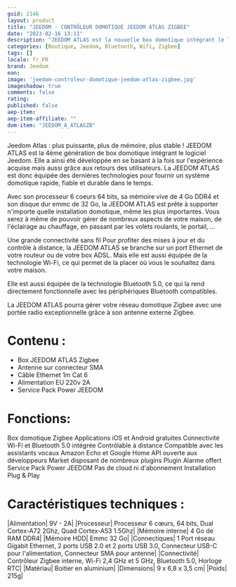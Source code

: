 ```yaml
---
guid: 2146
layout: product 
title: "JEEDOM - CONTRÔLEUR DOMOTIQUE JEEDOM ATLAS ZIGBEE"
date: "2023-02-16 13:11"
description: "JEEDOM ATLAS est la nouvelle box domotique intégrant le logiciel Jeedom. Modèle avec contrôleur Zigbee."
categories: [Boutique, Jeedom, Bluetooth, Wifi, Zigbee]
tags: []
locale: fr_FR
brand: Jeedom
ean: 
image: 'jeedom-controleur-domotique-jeedom-atlas-zigbee.jpg'
imageshadow: true
comments: false
rating:  
published: false
aep-item: 
aep-item-affiliate: ""
dom-item: "JEEDOM_A_ATLASZB"
---
```


Jeedom Atlas : plus puissante, plus de mémoire, plus stable !
JEEDOM ATLAS est la 4ème génération de box domotique intégrant le logiciel Jeedom. Elle a ainsi été développée en se basant à la fois sur l'expérience acquise mais aussi grâce aux retours des utilisateurs. La JEEDOM ATLAS est donc équipée des dernières technologies pour fournir un système domotique rapide, fiable et durable dans le temps.

Avec son processeur 6 coeurs 64 bits, sa mémoire vive de 4 Go DDR4 et son disque dur emmc de 32 Go, la JEEDOM ATLAS est prête à supporter n'importe quelle installation domotique, même les plus importantes. Vous serez à même de pouvoir gérer de nombreux aspects de votre maison, de l'éclairage au chauffage, en passant par les volets roulants, le portail, ...

Une grande connectivité sans fil
Pour profiter des mises à jour et du contrôle à distance, la JEEDOM ATLAS se branche sur un port Ethernet de votre routeur ou de votre box ADSL. Mais elle est aussi équipée de la technologie Wi-Fi, ce qui permet de la placer où vous le souhaitez dans votre maison.

Elle est aussi équipée de la technologie Bluetooth 5.0, ce qui la rend directement fonctionnelle avec les périphériques Bluetooth compatibles.

La JEEDOM ATLAS pourra gérer votre réseau domotique Zigbee avec une portée radio exceptionnelle grâce à son antenne externe Zigbee.

# Contenu : 
- Box JEEDOM ATLAS Zigbee
- Antenne sur connecteur SMA
- Câble Ethernet 1m Cat 6
- Alimentation EU 220v 2A
- Service Pack Power JEEDOM

# Fonctions:

Box domotique Zigbee
Applications iOS et Android gratuites
Connectivité Wi-Fi et Bluetooth 5.0 intégrée
Contrôlable à distance
Compatible avec les assistants vocaux Amazon Echo et Google Home
API ouverte aux développeurs
Market disposant de nombreux plugins
Plugin Alarme offert
Service Pack Power JEEDOM
Pas de cloud ni d'abonnement
Installation Plug & Play
 
 
# Caractéristiques techniques :

|Alimentation| 9V - 2A|
|Processeur| Processeur 6 cœurs, 64 bits, Dual Cortex-A72 2Ghz, Quad Cortex-A53 1.5Ghz|
|Mémoire interne| 4 Go de RAM DDR4|
|Mémoire HDD| Emmc 32 Go|
|Connectiques| 1 Port réseau Gigabit Ethernet, 2 ports USB 2.0 et 2 ports USB 3.0, Connecteur USB-C pour l'alimentation, Connecteur SMA pour antenne|
|Connectivité| Contrôleur Zigbee interne, Wi-Fi 2,4 GHz et 5 GHz, Bluetooth 5.0, Horloge RTC|
|Matériau| Boitier en aluminium|
|Dimensions| 9 x 6,8 x 3,5 cm|
|Poids| 215g|
